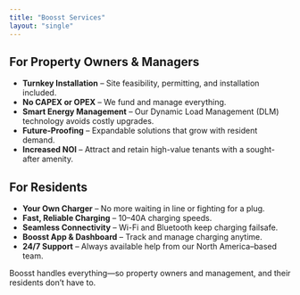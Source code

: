 ```yaml
---
title: "Boosst Services"
layout: "single"
---
```

## For Property Owners & Managers
- **Turnkey Installation** – Site feasibility, permitting, and installation included.  
- **No CAPEX or OPEX** – We fund and manage everything.  
- **Smart Energy Management** – Our Dynamic Load Management (DLM) technology avoids costly upgrades.  
- **Future-Proofing** – Expandable solutions that grow with resident demand.  
- **Increased NOI** – Attract and retain high-value tenants with a sought-after amenity.  

## For Residents
- **Your Own Charger** – No more waiting in line or fighting for a plug.  
- **Fast, Reliable Charging** – 10–40A charging speeds.  
- **Seamless Connectivity** – Wi-Fi and Bluetooth keep charging failsafe.  
- **Boosst App & Dashboard** – Track and manage charging anytime.  
- **24/7 Support** – Always available help from our North America–based team.

Boosst handles everything—so property owners and management, and their residents don’t have to.